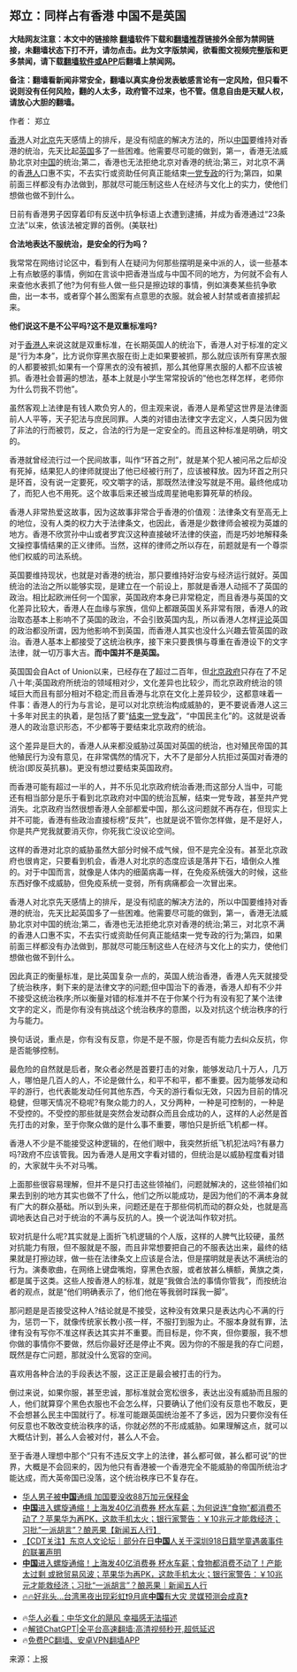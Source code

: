  <!-- 面包屑导航 --> <h2>郑立：同样占有香港 中国不是英国</h2> <p class="notice"><b>大陆网友注意：本文中的链接除 <a href="https://github.com/bannedbook/fanqiang" >翻墙</a>软件下载和<a href="https://github.com/killgcd/justmysocks/blob/master/README.md">翻墙推荐</a>链接外全部为禁网链接，未翻墙状态下打不开，请勿点击。此为文字版禁闻，欲看图文视频完整版和更多禁闻，请下载<a href="https://github.com/bannedbook/fanqiang">翻墙软件或APP</a>后翻墙上禁闻网。</p><p>备注：翻墙看新闻非常安全，翻墙以真实身份发表敏感言论有一定风险，但只看不说则没有任何风险，翻的人太多，政府管不过来，也不管。信息自由是天赋人权，请放心大胆的翻墙。</b></p>  <div class="entry"> <p>作者： 郑立</p> <p id="summary"><a href="https://www.bannedbook.org/bnews/tag/%e9%a6%99%e6%b8%af/" class="st_tag internal_tag" rel="tag" title="标签 香港 下的日志">香港</a>人对<a href="https://www.bannedbook.org/bnews/tag/%e5%8c%97%e4%ba%ac/" class="st_tag internal_tag" rel="tag" title="标签 北京 下的日志">北京</a>先天感情上的排斥，是没有彻底的解决方法的，所以<span class='wp_keywordlink_affiliate'><a href="https://www.bannedbook.org/" title="中国" target="_blank">中国</a></span>要维持对香港的统治，先天比起<a href="https://www.bannedbook.org/bnews/tag/%e8%8b%b1%e5%9b%bd/" class="st_tag internal_tag" rel="tag" title="标签 英国 下的日志">英国</a>多了一些困难。他需要尽可能的做到，第一，香港无法威胁北京对<a href="https://www.bannedbook.org/bnews/tag/%E4%B8%AD%E5%9B%BD/" class="st_tag internal_tag" rel="tag" title="标签 中国 下的日志">中国</a>的统治;第二，香港也无法拒绝北京对香港的统治;第三，对北京不满的香<a href="https://www.bannedbook.org/bnews/tag/%e6%b8%af%e4%ba%ba/" class="st_tag internal_tag" rel="tag" title="标签 港人 下的日志">港人</a>口惠不实，不去实行或资助任何真正能结束<a href="https://www.bannedbook.org/bnews/tag/%E4%B8%80%E5%85%9A%E4%B8%93%E6%94%BF/" class="st_tag internal_tag" rel="tag" title="标签 一党专政 下的日志">一党专政</a>的行为;第四，如果前面三样都没有办法做到，那就尽可能压制这些人在经济与文化上的实力，使他们想做也做不到什么。</p> <p id="conimg">日前有香港男子因穿着印有反送中抗争标语上衣遭到逮捕，并成为香港通过“23条立法”以来，依该法被定罪的首例。(美联社)</p> <p><strong>合法地表达不服统治，是安全的行为吗？</strong></p> <p>我常常在网络讨论区中，看到有人在疑问为何那些摆明是亲中派的人，谈一些基本上有点敏感的事情，例如在言谈中把香港当成与中国不同的地方，为何就不会有人来查他水表抓了他?为何有些人做一些只是擦边球的事情，例如演奏某些抗争歌曲，出一本书，或者穿个甚么图案有点意思的衣服。就会被人封禁或者直接抓起来。</p> <p><strong>他们说这不是不公平吗?这不是双重标准吗?</strong></p>  <p>对于<a href="https://www.bannedbook.org/bnews/tag/%E9%A6%99%E6%B8%AF%E4%BA%BA/" class="st_tag internal_tag" rel="tag" title="标签 香港人 下的日志">香港人</a>来说这就是双重标准，在长期英国人的统治下，香港人对于标准的定义是“行为本身”，比方说你穿黑衣服在街上走如果要被抓，那么就应该所有穿黑衣服的人都要被抓;如果有一个穿黑衣的没有被抓，那么其他穿黑衣服的人都不应该被抓。香港社会普遍的想法，基本上就是小学生常常投诉的“他也怎样怎样，老师你为什么罚我不罚他”。</p> <p>虽然客观上法律是有钱人欺负穷人的，但主观来说，香港人是希望这世界是法律面前人人平等，天子犯法与庶民同罪。人类的对错由法律文字去定义，人类只因为做了非法的行而被罚，反之，合法的行为是一定安全的。而且这种标准是明确，明文的。</p> <p>香港就曾经流行过一个民间故事，叫作“环首之刑”，就是某个犯人被问吊之后却没有死掉，结果犯人的律师就提出了他已经被行刑了，应该被释放。因为环首之刑只是环首，没有说一定要死，咬文嚼字的话，那既然法律没写就是不用。最终他成功了，而犯人也不用死。这个故事后来还被当成周星驰电影算死草的桥段。</p> <p>香港人非常热爱这故事，因为这故事非常合乎香港的价值观：法律条文有至高无上的地位，没有人类的权力大于法律条文，也因此，香港是少数律师会被视为英雄的地方。香港不欣赏孙中山或者罗宾汉这种直接破坏法律的侠盗，而是巧妙地解释条文操控事情结果的正义律师。当然，这样的律师之所以存在，前题就是有一个尊崇他们权威的司法系统。</p> <p>英国要维持现状，也就是对香港的统治，那只要维持好治安与经济运行就好。英国统治的法治之所以能够实现，是建立在一个前设上，那就是香港人动摇不了英国的政治。相比起欧洲任何一个国家，英国政府本身已非常稳定，而且香港与英国的文化差异比较大，香港人在血缘与家族，信仰上都跟英国关系非常有限，香港人的政治取态基本上影响不了英国的政治，不会引致英国内乱，所以香港人怎样<span class='wp_keywordlink_affiliate'><a href="https://www.bannedbook.org/bnews/comments/" title="新闻评论" target="_blank">评论</a></span>英国的政治都没所谓，因为他影响不到英国，而香港人其实也没什么兴趣去管英国的政治。香港人基本上都接受了这统治秩序，接下来只要畏惧与尊重在香港设下的文字法律，就一切万事大吉。<strong>而中国并不是英国。</strong></p> <p>英国国会自Act of Union以来，已经存在了超过二百年，但<a href="https://www.bannedbook.org/bnews/tag/%E5%8C%97%E4%BA%AC%E6%94%BF%E5%BA%9C/" class="st_tag internal_tag" rel="tag" title="标签 北京政府 下的日志">北京政府</a>只存在了不足八十年;英国政府所统治的领域相对少，文化差异也比较少，而北京政府统治的领域巨大而且有部分相对不稳定;而且香港与北京在文化上差异较少，这都意味着一件事：香港人的行为与言论，是可以对北京统治构成威胁的，更不要说香港人这三十多年对民主的执着，是包括了要“<a href="https://www.bannedbook.org/bnews/tag/%E7%BB%93%E6%9D%9F%E4%B8%80%E5%85%9A%E4%B8%93%E6%94%BF/" class="st_tag internal_tag" rel="tag" title="标签 结束一党专政 下的日志">结束一党专政</a>”，“中国民主化”的。这就是说香港人的政治意识形态，不少都等于要结束北京政府的统治。</p>  <p>这个差异是巨大的，香港人从来都没威胁过英国对英国的统治，也对殖民帝国的其他殖民行为没有意见，在非常偶然的情况下，大不了是部分人抗拒过英国对香港的统治(即反英抗暴)。更没有想过要结束英国政府。</p> <p>而香港可能有超过一半的人，并不乐见北京政府统治香港;而这部分人当中，可能还有相当部分是乐于看到北京政府对中国的统治瓦解，结束一党专政，甚至共产党消失。北京政府当然很想香港人全部都爱中国，那么这问题就不再存在，但现实上并不可能，香港有些政治直接标榜“反共”，也就是说不管你怎样做，是不是好人，你是共产党我就要消灭你，你死我亡没议论空间。</p> <p>这样的香港对北京的威胁虽然大部分时候不成气候，但不是完全没有。甚至北京政府也很肯定，只要看到机会，香港人对北京的态度应该是落井下石，墙倒众人推的。对于中国而言，就像是人体内的细菌病毒一样，在免疫系统强大的时候，这些东西好像不成威胁，但免疫系统一变弱，所有病痛都会一次冒出来。</p> <p>香港人对北京先天感情上的排斥，是没有彻底的解决方法的，所以中国要维持对香港的统治，先天比起英国多了一些困难。他需要尽可能的做到，第一，香港无法威胁北京对中国的统治;第二，香港也无法拒绝北京对香港的统治;第三，对北京不满的香港人口惠不实，不去实行或资助任何真正能结束一党专政的行为;第四，如果前面三样都没有办法做到，那就尽可能压制这些人在经济与文化上的实力，使他们想做也做不到什么。</p> <p>因此真正的衡量标准，是比英国复杂一点的，英国人统治香港，香港人先天就接受了统治秩序，剩下来的是法律文字的问题;但中国治下的香港，香港人却有不少并不接受这统治秩序;所以衡量对错的标准并不在于你某个行为有没有犯了某个法律文字的定义，而是你有没有挑战这个统治秩序的意图，以及对抗这个统治秩序的行为与能力。</p> <p>换句话说，重点是，你有没有反意，你是不是不服，你是否有能力去纠众反抗，你是否能够控制。</p>  <p>最危险的自然就是后者，聚众者必然是首要打击的对象，能够发动几十万人，几万人，哪怕是几百人的人，不论是做什么，和平不和平，都不重要。因为能够发动和平的游行，也代表能发动任何其他东西，今天的游行看似无效，只因为目前的情况稳健，但哪天情况不稳呢?有聚众能力的人，又分两种，一种是可控制的，一种是不受控的。不受控的那些就是突然会发动群众而且会成功的人，这样的人必然是首先打击的对象，至于你聚众做的是什么事不重要，哪怕只是折纸飞机都一样。</p> <p>香港人不少是不能接受这种逻辑的，在他们眼中，我突然折纸飞机犯法吗?有暴力吗?政府不应该管我。因为香港人是用文字看对错的，但统治是以威胁程度看对错的，大家就牛头不对马嘴。</p> <p>上面那些很容易理解，但并不是只打击这些领袖们，问题就解决的，这些领袖们如果去到别的地方其实也做不了什么，他们之所以能成功，是因为他们的不满本身就有广大的群众基础。所以到头来，问题还是在于那些伺机而动的群众处，也就是高调地表达自己对于统治的不满与反抗的人。换一个说法叫作软对抗。</p> <p>软对抗是什么呢?其实就是上面折飞机逻辑的个人版，这样的人脾气比较硬，虽然对抗能力有限，但不服就是不服，而且非常想要把自己的不服表达出来，最终的结果就是打擦边球，做一些在法律条文上应该是合法，但是摆明就是表达不满统治的行为。演奏歌曲，在网络上键盘嘴炮，穿黑色衣服，或者放甚么横额，黄旗之类，都是属于这类。这些人按香港人的标准，就是“我做合法的事情你管我”，而按统治者的观点，就是“他们明确表示了，他们他在等我弱时踩我一脚”。</p> <p>那问题是是否接受这种人?结论就是不接受，这种没有效果只是表达内心不满的行为，惩罚一下，就像传统家长教小孩一样，不服打到服为止。不服本身就有罪，法律有没有写你不准这样表达其实并不重要。而目标是，你不爽，但你要服，我不想你做的事情你不要做，然后你最好还是停止不爽。因为你的不服是我的存亡问题，既然是存亡问题，那就没什么宽容的空间。</p> <p>喜欢用各种合法的手段表达不服，这正正是最会被打击的行为。</p>  <p>倒过来说，如果你服，甚至忠诚，那标准就会宽松很多，表达出没有威胁而且服的人，他们就算穿个黑色衣服也不会怎么样，只要确认了他们没有反意也不敢反，更不会想甚么民主中国就行了。标准可能跟英国统治差不了多远，因为只要你没有任何反意也不敢改变统治秩序的话，你就必然的不形成威胁。如果理解这点，就可以大概估计到，甚么人会被对付，甚么人不会。</p> <p>至于香港人理想中那个“只有不违反文字上的法律，甚么都可做，甚么都可说”的世界，大概是不会回来的，因为他只有香港被一个香港完全不能威胁的帝国所统治才能达成，而大英帝国已没落，这个统治秩序已不复存在。</p> <!--<div id="taboola-mid-1"></div>--><ul class='op-related-articles' title='相关阅读'> <li><a href='https://www.bannedbook.org/bnews/worldnews/20240920/2091141.html' target='_blank'>华人男子被<b>中国</b>通缉 加国要没收88万加元保释金</a></li> <li><a href='https://www.bannedbook.org/bnews/bannedvideo/20240920/2091137.html' target='_blank'><b>中国</b>进入螺旋通缩！上海发40亿消费券 杯水车薪；为何说连“食物”都消费不动了？苹果华为再PK，这款手机太火；银行家警告：￥10兆元才能救经济；习批“一派胡言”？酿恶果【新闻五人行】</a></li> <li><a href='https://www.bannedbook.org/bnews/baitai/20240920/2091135.html' target='_blank'>【CDT关注】东京人文论坛｜部分在日<b>中国</b>人关于深圳918日籍学童遇袭事件的联署声明</a></li> <li><a href='https://www.bannedbook.org/bnews/sohnews/20240920/2091132.html' target='_blank'><b>中国</b>进入螺旋通缩！上海发40亿消费券 杯水车薪；食物都消费不动了！产能太过剩 或掀贸易风波；苹果华为再PK，这款手机太火；银行家警告：￥10兆元才能救经济；习批“一派胡言”？酿恶果｜新闻五人行</a></li> <li><a href='https://www.bannedbook.org/bnews/sohnews/20240920/2091128.html' target='_blank'>🔥🔥好兆头...台湾黑夜出现彩虹❗9月底<b>中国</b>有大灾 灵媒预测会成真❓</a></li> </ul> <ul class="texttj"> <!--<li>🔥<a href="https://www.bannedbook.org/bnews/ssgc/20230219/1850782.html" target="_blank">法国犹太老板：神告诉我们，只有一位中国人能救人类</a></li>--> <li>🔥<a href="https://www.bannedbook.org/bnews/comments/20220220/1694796.html" target="_blank">华人必看：中华文化的飓风 幸福感无法描述</a></li> <li>🔥<a href="https://github.com/bannedbook/fanqiang/wiki/V2ray%E6%9C%BA%E5%9C%BA" target="_blank">解锁ChatGPT|全平台高速翻墙:高清视频秒开,超低延迟</a></li> <li>🔥<a href="https://github.com/bannedbook/fanqiang/wiki/%E7%A6%81%E9%97%BB%E7%BD%91%E5%AE%89%E5%8D%93%E7%BF%BB%E5%A2%99%E6%96%B0%E9%97%BBAPP" target="_blank">免费PC翻墙、安卓VPN翻墙APP</a></li> </ul><p class="src-info">来源：上报 </p><a name='sharetosocial'></a> <div style="margin-bottom:5px;padding-bottom:5px;clear:both"> <div id="archive-pix-1" class="banner-ads"> <!-- AuctionX Display platform tag START --> <div id="27602x728x90x621x_ADSLOT1" clicktrack="%%CLICK_URL_ESC%%"></div>  <!-- AuctionX Display platform tag END --> </div> <div id="archive-pix-2" class="banner-ads"> <!-- AuctionX Display platform tag START --> <div id="27556x300x250x621x_ADSLOT1" clicktrack="%%CLICK_URL_ESC%%" style="margin:0 auto;text-align:center"></div>  <!-- AuctionX Display platform tag END --> </div> </div>  <div id="archive-pix-1" class="banner-ads"> <!-- AuctionX Display platform tag START --> <div id="27603x728x90x621x_ADSLOT1" clicktrack="%%CLICK_URL_ESC%%"></div>  <!-- AuctionX Display platform tag END --> </div> </div><!--END ENTRY--> 